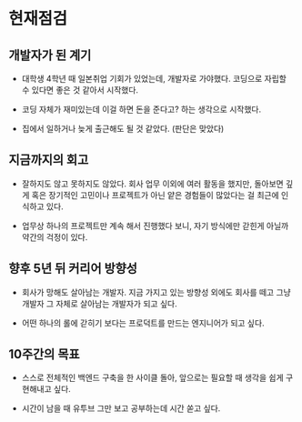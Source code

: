 # 현재점검

## 개발자가 된 계기

- 대학생 4학년 때 일본취업 기회가 있었는데, 개발자로 가야했다. 코딩으로 자립할 수 있다면 좋은 것 같아서 시작했다.

- 코딩 자체가 재미있는데 이걸 하면 돈을 준다고? 하는 생각으로 시작했다.

- 집에서 일하거나 늦게 출근해도 될 것 같았다. (판단은 맞았다)

## 지금까지의 회고

- 잘하지도 않고 못하지도 않았다. 회사 업무 이외에 여러 활동을 했지만, 돌아보면 깊게 혹은 장기적인 고민이나 프로젝트가 아닌 얕은 경험들이 많았다는 걸 최근에 인식하고 있다.

- 업무상 하나의 프로젝트만 계속 해서 진행했다 보니, 자기 방식에만 갇힌게 아닐까 약간의 걱정이 있다.

## 향후 5년 뒤 커리어 방향성

- 회사가 망해도 살아남는 개발자. 지금 가지고 있는 방향성 외에도 회사를 떼고 그냥 개발자 그 자체로 살아남는 개발자가 되고 싶다.

- 어떤 하나의 롤에 갇히기 보다는 프로덕트를 만드는 엔지니어가 되고 싶다.

## 10주간의 목표

- 스스로 전체적인 백엔드 구축을 한 사이클 돌아, 앞으로는 필요할 때 생각을 쉽게 구현해내고 싶다.

- 시간이 남을 때 유투브 그만 보고 공부하는데 시간 쏟고 싶다.
